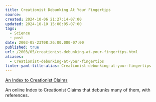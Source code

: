 ```yaml
---
title: Creationist Debunking At Your Fingertips
source: 
created: 2024-10-06 21:27:14-07:00
updated: 2024-10-10 15:00:05-07:00
tags:
  - Science
  - post
date: 2003-05-23T08:26:00.000-07:00
published: true
url: /2003/05/creationist-debunking-at-your-fingertips.html
aliases:
  - Creationist-debunking-at-your-fingertips
linter-yaml-title-alias: Creationist-debunking-at-your-fingertips
---
```



[An Index to Creationist Claims](https://home.earthlink.net/~misaak/guide/list.html "An Index to Creationist Claims")  
  
An online Index to Creationist Claims that debunks many of them, with references.